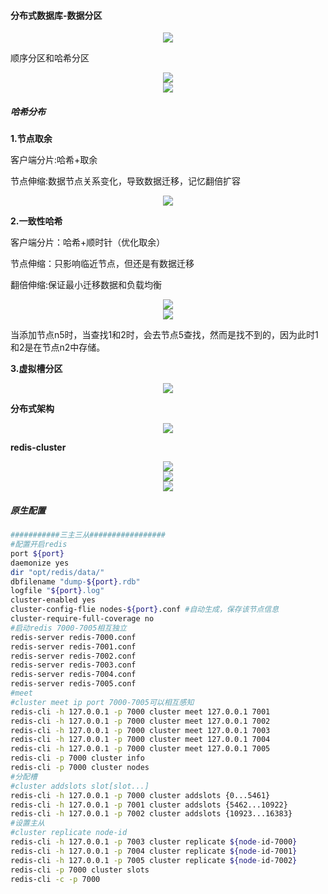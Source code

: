#### 分布式数据库-数据分区

<div align ="center"><img src="images/分布式数据库-数据分区.png"></div>

 

顺序分区和哈希分区

<div align ="center"><img src="images/顺序分区和哈希分区.png"></div>

<div align ="center"><img src="images/数据分布对比.png"></div>

#####  哈希分布

**1.节点取余**

客户端分片:哈希+取余

节点伸缩:数据节点关系变化，导致数据迁移，记忆翻倍扩容

<div align ="center"><img src="images/多倍扩容.png"></div>

**2.一致性哈希**

客户端分片：哈希+顺时针（优化取余）

节点伸缩：只影响临近节点，但还是有数据迁移

翻倍伸缩:保证最小迁移数据和负载均衡

<div align ="center"><img src="images/一致性哈希.png"></div>

<div align ="center"><img src="images/一致性哈希-扩容.png"></div>

当添加节点n5时，当查找1和2时，会去节点5查找，然而是找不到的，因为此时1和2是在节点n2中存储。

**3.虚拟槽分区**

<div align ="center"><img src="images/虚拟槽分配.png"></div>

**分布式架构**



<div align ="center"><img src="images/分布式架构.png"></div>

**redis-cluster**


<div align ="center"><img src="images/节点.png"></div>

<div align ="center"><img src="images/meet.png"></div>



<div align ="center"><img src="images/指派槽.png"></div>

 

##### 原生配置

```bash
###########三主三从#################
#配置开启redis
port ${port}
daemonize yes
dir "opt/redis/data/"
dbfilename "dump-${port}.rdb"
logfile "${port}.log"
cluster-enabled yes
cluster-config-flie nodes-${port}.conf #自动生成，保存该节点信息
cluster-require-full-coverage no
#启动redis 7000-7005相互独立
redis-server redis-7000.conf
redis-server redis-7001.conf
redis-server redis-7002.conf
redis-server redis-7003.conf
redis-server redis-7004.conf
redis-server redis-7005.conf
#meet
#cluster meet ip port 7000-7005可以相互感知
redis-cli -h 127.0.0.1 -p 7000 cluster meet 127.0.0.1 7001
redis-cli -h 127.0.0.1 -p 7000 cluster meet 127.0.0.1 7002
redis-cli -h 127.0.0.1 -p 7000 cluster meet 127.0.0.1 7003
redis-cli -h 127.0.0.1 -p 7000 cluster meet 127.0.0.1 7004
redis-cli -h 127.0.0.1 -p 7000 cluster meet 127.0.0.1 7005
redis-cli -p 7000 cluster info
redis-cli -p 7000 cluster nodes
#分配槽
#cluster addslots slot[slot...] 
redis-cli -h 127.0.0.1 -p 7000 cluster addslots {0...5461}
redis-cli -h 127.0.0.1 -p 7001 cluster addslots {5462...10922}
redis-cli -h 127.0.0.1 -p 7002 cluster addslots {10923...16383}
#设置主从
#cluster replicate node-id
redis-cli -h 127.0.0.1 -p 7003 cluster replicate ${node-id-7000}
redis-cli -h 127.0.0.1 -p 7004 cluster replicate ${node-id-7001}
redis-cli -h 127.0.0.1 -p 7005 cluster replicate ${node-id-7002}
redis-cli -p 7000 cluster slots
redis-cli -c -p 7000
```

